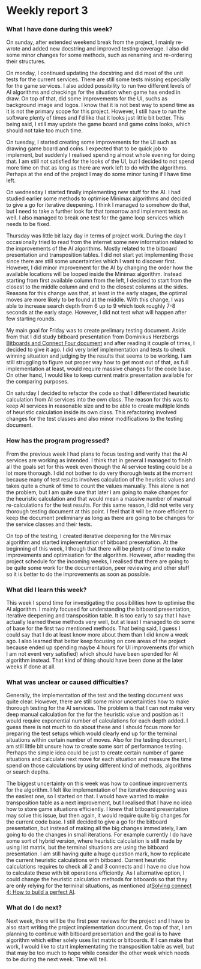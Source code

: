 # Weekly report 3

### What I have done during this week?

On sunday, after extended weekend break from the project, I mainly re-wrote and added new docstring and improved testing coverage. I also did some minor changes for some methods, such as renaming and re-ordering their structures.

On monday, I continued updating the docstring and did most of the unit tests for the current services. There are still some tests missing especially for the game services. I also added possibility to run two different levels of AI algorithms and checkings for the situation when game has ended in draw. On top of that, did some improvements for the UI, suchs as background image and logos. I know that it is not best way to spend time as it is not the primary scope for this project. However, I still have to run the software plenty of times and I'd like that it looks just little bit better. This being said, I still may update the game board and game coins looks, which should not take too much time.

On tuesday, I started creating some improvements for the UI such as drawing game board and coins. I expected that to be quick job to implement, but suddenly I realised spending almost whole evening for doing that. I am still not satisfied for the looks of the UI, but I decided to not spend more time on that as long as there are work left to do with the algorithms. Perhaps at the end of the project I may do some minor tuning if I have time left.

On wednesday I started finally implementing new stuff for the AI. I had studied earlier some methods to optimise Minimax algorithms and decided to give a go for iterative deepening. I think I managed to somehow do that, but I need to take a further look for that tomorrow and implement tests as well. I also managed to break one test for the game loop services which needs to be fixed.

Thursday was little bit lazy day in terms of project work. During the day I occasionally tried to read from the internet some new information related to the improvements of the AI algorithms. Mostly related to the bitboard presentation and transposition tables. I did not start yet implementing those since there are still some uncertainties which I want to discover first. However, I did minor improvement for the AI by changing the order how the available locations will be looped inside the Minimax algorithm. Instead starting from first available column from the left, I decided to start from the closest to the middle column and end to the closest columns at the sides. Reasons for this change was that, at least in the early stages, the optimal moves are more likely to be found at the middle. With this change, I was able to increase search depth from 6 up to 9 which took roughly 7-8 seconds at the early stage. However, I did not test what will happen after few starting rounds.

My main goal for Friday was to create prelimary testing document. Aside from that I did study bitboard presentation from Dominikus Herzbergs [Bitboards and Connect Four document](https://github.com/denkspuren/BitboardC4/blob/master/BitboardDesign.md) and after reading it couple of times, I decided to give it ago. I did very brief implementation and tests to check winning situation and judging by the results that seems to be working. I am still struggling to figure out proper way how to get most out of that, as full implementation at least, would require massive changes for the code base. On other hand, I would like to keep current matrix presentation available for the comparing purposes.

On saturday I decided to refactor the code so that I differentiated heuristic calculation from AI services into the own class. The reason for this was to keep AI services in reasonable size and to be able to create multiple kinds of heuristic calculation inside its own class. This refactoring involved changes for the test classes and also minor modifications to the testing document.

### How has the program progressed?

From the previous week I had plans to focus testing and verify that the AI services are working as intended. I think that in general I managed to finish all the goals set for this week even though the AI service testing could be a lot more thorough. I did not bother to do very thorough tests at the moment because many of test results involves calculation of the heuristic values and takes quite a chunk of time to count the values manually. This alone is not the problem, but I am quite sure that later I am going to make changes for the heuristic calculation and that would mean a massive number of manual re-calculations for the test results. For this same reason, I did not write very thorough testing document at this point. I feel that it will be more efficient to keep the document preliminary as long as there are going to be changes for the service classes and their tests.

On top of the testing, I created iterative deepening for the Minimax algorithm and started implementation of bitboard presentation. At the beginning of this week, I though that there will be plenty of time to make improvements and optimisation for the algorithm. However, after reading the project schedule for the incoming weeks, I realised that there are going to be quite some work for the documentation, peer reviewing and other stuff so it is better to do the improvements as soon as possible.

### What did I learn this week?

This week I spend time for investigating the possibilities how to optimise the AI algorithm. I mainly focused for understanding the bitboard presentation, iterative deepening and transposition table. It is too early to say that I have actually learned these methods very well, but at least I managed to do some of base for the first two mentioned methods. That being said, I guess I could say that I do at least know more about them than I did know a week ago. I also learned that better keep focusing on core areas of the project because ended up spending maybe 4 hours for UI improvements (for which I am not event very satisfied) which should have been spended for AI algorithm instead. That kind of thing should have been done at the later weeks if done at all.

### What was unclear or caused difficulties?

Generally, the implementation of the test and the testing document was quite clear. However, there are still some minor uncertainties how to make thorough testing for the AI services. The problem is that I can not make very deep manual calculation for the for the heuristic value and position as it would require exponential number of calculations for each depth added. I guess there is not much to do about these and I should focus more for preparing the test setups which would clearly end up for the terminal situations within certain number of moves. Also for the testing document, I am still little bit unsure how to create some sort of performance testing. Perhaps the simple idea could be just to create certain number of game situations and calculate next move for each situation and measure the time spend on those calculations by using different kind of methods, algorithms or search depths.

The biggest uncertainty on this week was how to continue improvements for the algorithm. I felt like implementation of the iterative deepening was the easiest one, so I started on that. I would have wanted to make transposition table as a next improvement, but I realised that I have no idea how to store game situations efficiently. I knew that bitboard presentation may solve this issue, but then again, it would require quite big changes for the current code base. I still decided to give a go for the bitboard presentation, but instead of making all the big changes immediately, I am going to do the changes in small iterations. For example currently I do have some sort of hybrid version, where heuristic calculation is still made by using list matrix, but the terminal situations are using the bitboard presentation. I am still having quite a huge question mark, how to replicate the current heuristic calculations with bitboard. Current heuristic calculations requires to check all 2 and 3 connects and I have no clue how to calculate these with bit operations efficiently. As I alternative option, I could change the heuristic calculation methods for bitboards so that they are only relying for the terminal situations, as mentioned at[Solving connect 4: How to build a perfect AI](http://blog.gamesolver.org/solving-connect-four/02-test-protocol/).

### What do I do next?

Next week, there will be the first peer reviews for the project and I have to also start writing the project implementation document. On top of that, I am planning to continue with bitboard presentation and the goal is to have algorithm which either solely uses list matrix or bitboards. If I can make that work, I would like to start implementating the transposition table as well, but that may be too much to hope while consider the other week which needs to be during the next week. Time will tell.